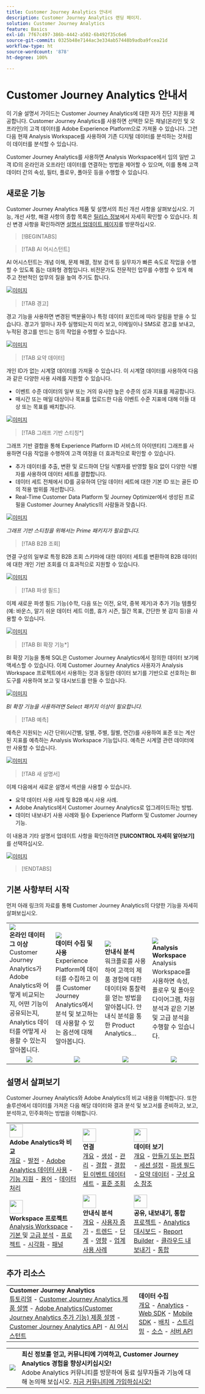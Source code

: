 ```yaml
---
title: Customer Journey Analytics 안내서
description: Customer Journey Analytics 랜딩 페이지.
solution: Customer Journey Analytics
feature: Basics
exl-id: 7f67c497-386b-4442-a502-6b492f35c6e6
source-git-commit: 0325b48e7144ac3e334ab57448b9adba9fcea21d
workflow-type: ht
source-wordcount: '878'
ht-degree: 100%

---
```


# Customer Journey Analytics 안내서

이 기술 설명서 가이드는 Customer Journey Analytics에 대한 자가 진단 지원을 제공합니다. Customer Journey Analytics를 사용하면 선택한 모든 채널(온라인 및 오프라인)의 고객 데이터를 Adobe Experience Platform으로 가져올 수 있습니다. 그런 다음 현재 Analysis Workspace를 사용하여 기존 디지털 데이터를 분석하는 것처럼 이 데이터를 분석할 수 있습니다.

Customer Journey Analytics를 사용하면 Analysis Workspace에서 임의 일반 고객 ID의 온라인과 오프라인 데이터를 연결하는 방법을 제어할 수 있으며, 이를 통해 고객 데이터 간의 속성, 필터, 플로우, 폴아웃 등을 수행할 수 있습니다.

## 새로운 기능

Customer Journey Analytics 제품 및 설명서의 최신 개선 사항을 살펴보십시오. 기능, 개선 사항, 해결 사항의 종합 목록은 [릴리스 정보](../release-notes/latest.md)에서 자세히 확인할 수 있습니다. 최신 변경 사항을 확인하려면 [설명서 업데이트 페이지](../release-notes/doc-changes.md)를 방문하십시오.

>[!BEGINTABS]

>[!TAB AI 어시스턴트]

AI 어시스턴트는 개념 이해, 문제 해결, 정보 검색 등 실무자가 빠른 속도로 작업을 수행할 수 있도록 돕는 대화형 경험입니다. 비전문가도 전문적인 업무를 수행할 수 있게 해 주고 전반적인 업무의 질을 높여 주기도 합니다.

[![이미지](assets/learn-more-button.svg)](/help/ai-assistant.md)

>[!TAB 경고]

경고 기능을 사용하면 변경된 백분율이나 특정 데이터 포인트에 따라 알림을 받을 수 있습니다. 경고가 얼마나 자주 실행되는지 미리 보고, 이메일이나 SMS로 경고를 보내고, 누적된 경고를 만드는 등의 작업을 수행할 수 있습니다.

[![이미지](assets/learn-more-button.svg)](/help/components/c-intelligent-alerts/intelligent-alerts.md)

>[!TAB 요약 데이터]

개인 ID가 없는 시계열 데이터를 가져올 수 있습니다. 이 시계열 데이터를 사용하여 다음과 같은 다양한 사용 사례를 지원할 수 있습니다.

- 이벤트 수준 데이터의 일부 또는 거의 유사한 높은 수준의 성과 지표를 제공합니다.
- 매시간 또는 매일 대상이나 목표를 업로드한 다음 이벤트 수준 지표에 대해 이들 대상 또는 목표를 배치합니다.

[![이미지](assets/learn-more-button.svg)](/help/data-views/summary-data.md)

>[!TAB 그래프 기반 스티칭*]

그래프 기반 결합을 통해 Experience Platform ID 서비스의 아이덴티티 그래프를 사용하면 다음 작업을 수행하여 고객 여정을 더 효과적으로 확인할 수 있습니다. <ul><li>추가 데이터를 추출, 변환 및 로드하여 단일 식별자를 반영할 필요 없이 다양한 식별자를 사용하여 데이터 세트를 결합합니다.</li> <li>데이터 세트 전체에서 ID를 공유하여 단일 데이터 세트에 대한 기본 ID 또는 골든 ID의 적용 범위를 개선합니다.</li><li>Real-Time Customer Data Platform 및 Journey Optimizer에서 생성된 프로필을 Customer Journey Analytics의 사람들과 맞춥니다.</li></ul>

[![이미지](assets/learn-more-button.svg)](/help/stitching/overview.md#graph-based-stitching)

*_그래프 기반 스티칭을 위해서는 Prime 패키지가 필요합니다._*

>[!TAB B2B 조회]

연결 구성의 일부로 특정 B2B 조회 스키마에 대한 데이터 세트를 변환하여 B2B 데이터에 대한 개인 기반 조회를 더 효과적으로 지원할 수 있습니다.

[![이미지](assets/learn-more-button.svg)](/help/connections/transform-datasets-b2b-lookups.md)

>[!TAB 파생 필드]

이제 새로운 파생 필드 기능(수학, 다음 또는 이전, 요약, 중복 제거)과 추가 기능 템플릿(예: 바운스, 알기 쉬운 데이터 세트 이름, 휴가 시즌, 월간 목표, 간단한 봇 감지 등)을 사용할 수 있습니다.

[![이미지](assets/learn-more-button.svg)](/help/data-views/derived-fields/derived-fields.md)

>[!TAB BI 확장 기능*]

BI 확장 기능을 통해 SQL은 Customer Journey Analytics에서 정의한 데이터 보기에 액세스할 수 있습니다. 이제 Customer Journey Analytics 사용자가 Analysis Workspace 프로젝트에서 사용하는 것과 동일한 데이터 보기를 기반으로 선호하는 BI 도구를 사용하여 보고 및 대시보드를 만들 수 있습니다.

[![이미지](assets/learn-more-button.svg)](/help/data-views/bi-extension.md)

*_BI 확장 기능을 사용하려면 Select 패키지 이상이 필요합니다._*


<!--
>[!TAB Improved Audience Publising] 

Audiences that are published from Customer Journey Analytics are now available in the new **Audiences** section in Adobe Experience Platform. Audiences are now available in Experience Platform seconds after they are published from Customer Journey Analytics. Improved sorting and filter options in Experience Platform for Customer Journey Analytics audiences. 

[![image](assets/learn-more-button.svg)](/help/components/audiences/publish.md)

-->

>[!TAB 예측]

예측은 지원되는 시간 단위(시간별, 일별, 주별, 월별, 연간)를 사용하여 표준 또는 계산된 지표를 예측하는 Analysis Workspace 기능입니다. 예측은 시계열 관련 데이터에만 사용할 수 있습니다.

[![이미지](assets/learn-more-button.svg)](/help/analysis-workspace/c-forecast/forecasting.md)

>[!TAB 새 설명서]

이제 다음에서 새로운 설명서 섹션을 사용할 수 있습니다.<ul><li>요약 데이터 사용 사례 및 B2B 예시 사용 사례.</li><li>Adobe Analytics에서 Customer Journey Analytics로 업그레이드하는 방법.</li><li>데이터 내보내기 사용 사례와 필수 Experience Platform 및 Customer Journey 기능. </li></ul>이 내용과 기타 설명서 업데이트 사항을 확인하려면 **[!UICONTROL 자세히 알아보기]**&#x200B;를 선택하십시오.

[![이미지](assets/learn-more-button.svg)](/help/release-notes/doc-changes.md)

>[!ENDTABS]

## 기본 사항부터 시작

먼저 아래 링크의 자료를 통해 Customer Journey Analytics의 다양한 기능을 자세히 살펴보십시오.

<table style="table-layout:fixed">
  <tr style="border: 0;">
    <td>
    <a href="/help/getting-started/aa-vs-cja/overview.md"><img src="./assets/aa-vs-cja.png"></a>
    <div><strong>온라인 데이터 그 이상</strong><br/>Customer Journey Analytics가 Adobe Analytics와 어떻게 비교되는지, 어떤 기능이 공유되는지, Analytics 데이터를 어떻게 사용할 수 있는지 알아봅니다.</div>
    </td>
    <td>
    <a href="/help/data-ingestion/data-ingestion.md"><img src="./assets/data-ingestion.png"></a>
    <div><strong>데이터 수집 및 사용</strong><br/>Experience Platform에 데이터를 수집하고 이를 Customer Journey Analytics에서 분석 및 보고하는 데 사용할 수 있는 옵션에 대해 알아봅니다.</div>
    </td>
    <td>
    <a href="/help/guided-analysis/overview.md"><img src="./assets/product-analytics.png"></a>
    <div><strong>안내식 분석</strong><br/>워크플로를 사용하여 고객의 제품 경험에 대한 데이터와 통찰력을 얻는 방법을 알아봅니다. 안내식 분석을 통한 Product Analytics…
    </div>
    </td>
    <td>
    <a href="/help/analysis-workspace/home.md"><img src="./assets/workspace.png"></a>
    <div><strong>Analysis Workspace</strong><br/>Analysis Workspace를 사용하면 속성, 플로우 및 폴아웃 다이어그램, 차원 분석과 같은 기본 및 고급 분석을 수행할 수 있습니다.</div>
    </td>
  </tr>
  <tr style="border: 0;">
    <td align="center"><a href="/help/getting-started/aa-vs-cja/overview.md"><img src="./assets/learn-more-button.svg"></a></td>
    <td align="center"><a href="/help/data-ingestion/data-ingestion.md"><img src="./assets/learn-more-button.svg"></a></td>
    <td align="center"><a href="/help/guided-analysis/overview.md"><img src="./assets/learn-more-button.svg"></a></td>
    <td align="center"><a href="/help/analysis-workspace/home.md"><img src="./assets/learn-more-button.svg"></a></td>
    </tr>
</table>


## 설명서 살펴보기

Customer Journey Analytics와 Adobe Analytics의 비교 내용을 이해합니다. 또한 솔루션에서 데이터를 가져온 다음 해당 데이터와 결과 분석 및 보고서를 준비하고, 보고, 분석하고, 민주화하는 방법을 이해합니다.

<table style="table-layout:fixed">
  <tr style="border: 0;">
    <td>
      <img src="./assets/analytics.svg" width="35px"><br/>
      <strong>Adobe Analytics와 비교</strong><br/><a href="/help/getting-started/aa-vs-cja/overview.md">개요</a> - <a href="/help/getting-started/aa-to-cja.md">발전</a> - <a href="/help/getting-started/aa-vs-cja/aa-data-in-cja.md">Adobe Analytics 데이터 사용</a> - <a href="/help/getting-started/aa-vs-cja/cja-aa.md">기능 지원</a> - <a href="/help/getting-started/aa-vs-cja/terminology.md">용어</a> - <a href="/help/getting-started/aa-vs-cja/data-processing-comparisons.md">데이터 처리</a>
    </td>
    <td>
      <img src="./assets/connections.svg" width="35px"><br/>
      <strong>연결</strong><br/><a href="/help/connections/overview.md">개요</a> - <a href="/help/connections/create-connection.md">생성</a> - <a href="/help/connections/manage-connections.md">관리</a> - <a href="/help/stitching/overview.md">결합</a> - <a href="/help/connections/combined-dataset.md">결합된 이벤트 데이터 세트</a> - <a href="/help/connections/standard-lookups.md">표준 조회</a>
    </td>
     <td>
      <img src="./assets/dataviews.svg" width="35px"><br/>
      <strong>데이터 보기</strong><br/><a href="/help/data-views/data-views.md">개요</a> - <a href="/help/data-views/create-dataview.md">만들기 또는 편집</a> - <a href="/help/data-views/session-settings.md">세션 설정</a> - <a href="/help/data-views/derived-fields/derived-fields.md">파생 필드</a> - <a href="/help/data-views/summary-data.md">요약 데이터</a> - <a href="/help/data-views/component-reference.md">구성 요소 참조</a>
    </td>

</tr>
  <tr style="border: 0;">
    <td>
      <img src="./assets/workspace.svg" width="35px"><br/>
      <strong>Workspace 프로젝트</strong><br/><a href="/help/analysis-workspace/home.md">Analysis Workspace</a> - <a href="/help/analysis-workspace/perform-basic-analysis.md">기본 </a> 및 <a href="/help/analysis-workspace/perform-adv-analysis.md">고급 분석</a> - <a href="/help/analysis-workspace/build-workspace-project/freeform-overview.md">프로젝트</a> - <a href="/help/analysis-workspace/visualizations/freeform-analysis-visualizations.md">시각화</a> - <a href="/help/analysis-workspace/c-panels/freeform-panel.md">패널</a>
    </td>
    <td>
      <img src="./assets/guided-analysis.svg" width="35px"><br/>
      <strong>안내식 분석</strong><br/><a href="/help/guided-analysis/overview.md">개요</a> - <a href="/help/guided-analysis/types/active.md">사용자 증가</a> - <a href="/help/guided-analysis/types/usage.md">트렌드</a> - <a href="/help/guided-analysis/types/friction.md">단계</a> - <a href="/help/guided-analysis/types/release.md">영향</a> - <a href="/help/guided-analysis/industry-use-cases.md">업계 사용 사례</a>
    </td>
    <td>
      <img src="./assets/share.svg" width="35px"><br/>
      <strong>공유, 내보내기, 통합</strong><br/><a href="/help/analysis-workspace/curate-share/share-projects.md">프로젝트</a> - <a href="/help/mobile-app/home.md">Analytics 대시보드</a> - <a href="/help/report-builder/report-buider-overview.md">Report Builder</a>  - <a href="/help/components/exports/manage-exports.md">클라우드 내보내기</a> - <a href="/help/integrations/overview.md">통합</a>
    </td>
  </tr>
</table>

## 추가 리소스

<table style="table-layout:fixed"><tr style="border: 0;">
<td><strong>Customer Journey Analytics</strong><br/>
<a href="https://experienceleague.adobe.com/ko/docs/customer-journey-analytics-learn/tutorials/overview" target="_blank">튜토리얼</a> - <a href="https://helpx.adobe.com/kr/legal/product-descriptions/customer-journey-analytics.html" target="_blank">Customer Journey Analytics 제품 설명</a> - <a href="https://helpx.adobe.com/kr/legal/product-descriptions/adobe-analytics-addon-customer-journey-analytics.html" target="_blank">Adobe Analytics(Customer Journey Analytics 추가 기능) 제품 설명</a> - <a href="https://developer.adobe.com/cja-apis/docs/" target="_blank">Customer Journey Analytics API</a> - <a href="/help/ai-assistant.md">AI 어시스턴트</a>
</td>
<td><strong>데이터 수집</strong><br/><a href="/help/data-ingestion/data-ingestion.md">개요</a> - <a href="/help/data-ingestion/analytics.md">Analytics</a> - <a href="/help/data-ingestion/aepwebsdk.md">Web SDK</a> - <a href="/help/data-ingestion/aepmobilesdk.md">Mobile SDK</a> - <a href="/help/data-ingestion/batch.md">배치</a> - <a href="/help/data-ingestion/streaming.md">스트리밍</a> - <a href="/help/data-ingestion/sources.md">소스</a> - <a href="/help/data-ingestion/serverapi.md">서버 API</a>
</td>
</tr>
</table>


<table style="table-layout:auto" class="tablelayout-is-fixed"><tbody><tr style="border: 0;"><td><img src="./assets/newsletter.png"></td><td>
<b>최신 정보를 얻고, 커뮤니티에 기여하고, Customer Journey Analytics 경험을 향상시키십시오!</b><br>Adobe Analytics 커뮤니티를 방문하여 동료 실무자들과 기능에 대해 논의해 보십시오. <a href="https://experienceleaguecommunities.adobe.com/t5/adobe-analytics/ct-p/adobe-analytics-community">지금 커뮤니티에 가입하십시오!</a></td></tr></tbody></table>
